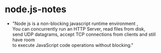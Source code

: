 # node.js-notes

 - "Node js is a non-blocking javascript runtime environment ,<br />
 You can concurrently run an HTTP Server, read files from disk, <br />
 send UDP datagrams, accept TCP connections from clients and still have room <br />
 to execute JavaScript code operations without blocking."
